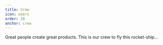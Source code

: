 ```yaml
---
title: Crew
icon: users
order: 20
anchor: crew
---
```


Great people create great products. This is our crew to fly this rocket-ship...
